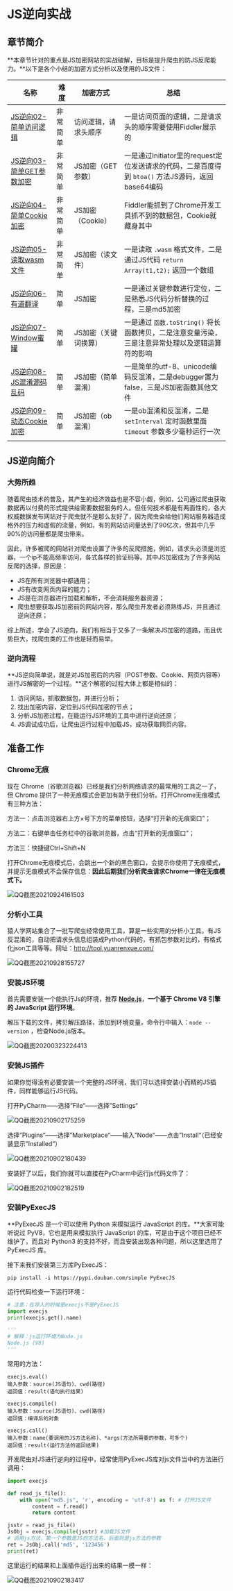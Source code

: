 # JS逆向实战

## 章节简介

**本章节针对的重点是JS加密网站的实战破解，目标是提升爬虫的防JS反爬能力。**以下是各个小结的加密方式分析以及使用的JS文件：

| 名称                                                      | 难度     | 加密方式             | 总结                                                         |
| --------------------------------------------------------- | -------- | -------------------- | ------------------------------------------------------------ |
| [JS逆向02-简单访问逻辑](JS逆向02-简单访问逻辑.md)         | 非常简单 | 访问逻辑，请求头顺序 | 一是访问页面的逻辑，二是请求头的顺序需要使用Fiddler展示的    |
| [JS逆向03-简单GET参数加密](JS逆向03-简单GET参数加密.md) | 非常简单 | JS加密（GET参数） | 一是通过Initiator里的request定位发送请求的代码，二是百度得到 `btoa()` 方法JS源码，返回base64编码 |
| [JS逆向04-简单Cookie加密](JS逆向04-简单Cookie加密.md)     | 非常简单 | JS加密（Cookie）     | Fiddler能抓到了Chrome开发工具抓不到的数据包，Cookie就藏身其中 |
| [JS逆向05-读取wasm文件](JS逆向05-读取wasm文件.md) | 非常简单 | JS加密（读文件）     | 一是读取 `.wasm` 格式文件，二是通过JS代码 `return Array(t1,t2);` 返回一个数组 |
| [JS逆向06-有道翻译](JS逆向06-有道翻译.md) | 简单 | JS加密 | 一是通过关键参数进行定位，二是熟悉JS代码分析替换的过程，三是md5加密 |
| [JS逆向07-Window蜜罐](JS逆向07-Window蜜罐.md) | 简单 | JS加密（关键词换算） | 一是通过 `函数.toString()` 将长函数拷贝，二是注意变量污染，三是注意异常处理以及逻辑运算符的影响 |
| [JS逆向08-JS混淆源码乱码](JS逆向08-JS混淆源码乱码.md) | 简单 | JS加密（简单混淆） | 一是简单的utf-8、unicode编码反混淆，二是debugger置为false，三是JS加密函数其他文件 |
| [JS逆向09-动态Cookie加密](JS逆向09-动态Cookie加密.md) | 简单 | JS加密（ob混淆）                   | 一是ob混淆和反混淆，二是 `setInterval` 定时函数里面 `timeout` 参数多少毫秒运行一次 |
|                                                           |          |                      |                                                              |

## JS逆向简介

### 大势所趋

随着爬虫技术的普及，其产生的经济效益也是不容小觑，例如，公司通过爬虫获取数据再以付费的形式提供给需要数据服务的人。但任何技术都是有两面性的，各大权威数据发布网站对于爬虫就不是那么友好了，因为爬虫会给他们网站服务器造成格外的压力和虚假的流量，例如，有的网站访问量达到了90亿次，但其中几乎90%的访问量都是爬虫带来。

因此，许多被爬的网站针对爬虫设置了许多的反爬措施，例如，请求头必须是浏览器，一个ip不能高频率访问，各式各样的验证码等。其中JS加密成为了许多网站反爬的选择，原因是：

- JS在所有浏览器中都通用；
- JS有改变网页内容的能力；
- JS是在浏览器进行加载和解析，不会消耗服务器资源；
- 爬虫想要获取JS加密前的网站内容，那么爬虫开发者必须熟练JS，并且通过逆向还原；

综上所述，学会了JS逆向，我们有相当于又多了一条解决JS加密的道路，而且优势巨大，找爬虫类的工作也是轻而易举。

### 逆向流程

**JS逆向简单说，就是对JS加密后的内容（POST参数、Cookie、网页内容等）进行JS解密的一个过程。**这个解密的过程大体上都是相似的：

1. 访问网站，抓取数据包，并进行分析；
2. 找出加密内容，定位到JS代码加密的节点；
3. 分析JS加密过程，在能运行JS环境的工具中进行逆向还原；
4. JS调试成功后，让爬虫运行过程中加载JS，成功获取网页内容。

## 准备工作

### Chrome无痕

现在 Chrome（谷歌浏览器）已经是我们分析网络请求的最常用的工具之一了，但 Chrome 提供了一种无痕模式会更加有助于我们分析。打开Chrome无痕模式有三种方法：

方法一：点击浏览器右上方×号下方的菜单按钮，选择“打开新的无痕窗口”；

方法二：右键单击任务栏中的谷歌浏览器，点击“打开新的无痕窗口”；

方法三：快捷键Ctrl+Shift+N

打开Chrome无痕模式后，会跳出一个新的黑色窗口，会提示你使用了无痕模式，并提示无痕模式不会保存信息：**因此后期我们分析爬虫请求Chrome一律在无痕模式下。**

![QQ截图20210924161503](image/QQ截图20210924161503.png)

### 分析小工具

猿人学网站集合了一批写爬虫经常使用工具，算是一些实用的分析小工具。有JS反混淆的，自动把请求头信息组装成Python代码的，有抓包参数对比的，有格式化json工具等等。网址：http://tool.yuanrenxue.com/

![QQ截图20210928155727](image/QQ截图20210928155727.png)

### 安装JS环境

首先需要安装一个能执行Js的环境，推荐 [**Node.js**](https://nodejs.org/en/download/)，**一个基于 Chrome V8 引擎的 JavaScript 运行环境**。

解压下载的文件，拷贝解压路径，添加到环境变量。命令行中输入：`node --version` ，检查Node.js版本。

![QQ截图20200323224413](image/QQ截图20200323224413.png)

### 安装JS插件

如果你觉得没有必要安装一个完整的JS环境，我们可以选择安装小而精的JS插件，同样能够运行JS代码。

打开PyCharm——选择”File“——选择”Settings“

![QQ截图20210902175259](image/QQ截图20210902175259.png)

选择”Plugins“——选择”Marketplace“——输入”Node“——点击”Install“（已经安装显示”Installed“）

![QQ截图20210902180439](image/QQ截图20210902180439.png)

安装好了以后，我们你就可以直接在PyCharm中运行js代码文件了：

![QQ截图20210902182519](image/QQ截图20210902182519.png)

### 安装PyExecJS

**PyExecJS 是一个可以使用 Python 来模拟运行 JavaScript 的库。**大家可能听说过 PyV8，它也是用来模拟执行 JavaScript 的库，可是由于这个项目已经不维护了，而且对 Python3 的支持不好，而且安装出现各种问题，所以这里选用了 PyExecJS 库。

接下来我们安装第三方库PyExecJS：

```
pip install -i https://pypi.douban.com/simple PyExecJS
```

运行代码检查一下运行环境：

```python
# 注意：在导入的时候是execjs不是PyExecJS
import execjs
print(execjs.get().name)

'''
# 解释：js运行环境为Node.js
Node.js (V8)
'''
```

常用的方法：

```
execjs.eval()
输入参数：source(JS语句)、cwd(路径)
返回值：result(语句执行结果)

execjs.compile()
输入参数：source(JS语句)、cwd(路径)
返回值：编译后的对象

execjs.call()
输入参数：name(要调用的JS方法名称)、*args(方法所需要的参数，可多个)
返回值：result(运行方法的返回结果)
```

开发爬虫对JS进行逆向的过程中，经常使用PyExecJS库对js文件当中的方法进行调用：

```python
import execjs

def read_js_file():
    with open("md5.js", 'r', encoding = 'utf-8') as f: # 打开JS文件
        content = f.read()
        return content

jsstr = read_js_file()
JsObj = execjs.compile(jsstr) #加载JS文件
# 调用js方法，第一个参数是JS的方法名，后面则是js方法的参数
ret = JsObj.call('md5', '123456')
print(ret)
```

这里运行的结果和上面插件运行出来的结果一模一样：

![QQ截图20210902183417](image/QQ截图20210902183417.png)



